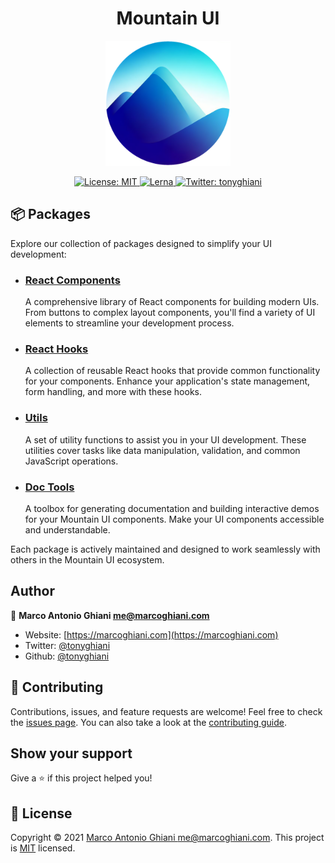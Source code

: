 <h1 align="center">Mountain UI</h1>

<p align="center">
  <a href="https://mountain-ui.com" rel="noopener" target="_blank"><img width="200" src="./assets/mnt_logo.png" alt="Mountain UI"></a>
</p>

<p align="center">
  <a href="https://github.com/tonyghiani/mountain-ui/blob/master/LICENSE" target="_blank">
    <img alt="License: MIT" src="https://img.shields.io/badge/License-MIT-blue.svg?style=for-the-badge" />
  </a>
  <a href="https://lerna.js.org/" target="_blank">
    <img alt="Lerna" src="https://img.shields.io/badge/maintained%20with-lerna-cc00ff.svg?style=for-the-badge" />
  </a>
  <a href="https://twitter.com/tonyghiani" target="_blank">
    <img alt="Twitter: tonyghiani" src="https://img.shields.io/twitter/follow/tonyghiani.svg?style=for-the-badge" />
  </a>
</p>

## 📦 Packages

Explore our collection of packages designed to simplify your UI development:

- ### [React Components](https://github.com/mountain-ui/mountain-ui/tree/master/packages/react-components)

  A comprehensive library of React components for building modern UIs. From buttons to complex layout components, you'll find a variety of UI elements to streamline your development process.

- ### [React Hooks](https://github.com/mountain-ui/mountain-ui/tree/master/packages/react-hooks)

  A collection of reusable React hooks that provide common functionality for your components. Enhance your application's state management, form handling, and more with these hooks.

- ### [Utils](https://github.com/mountain-ui/mountain-ui/tree/master/packages/utils)

  A set of utility functions to assist you in your UI development. These utilities cover tasks like data manipulation, validation, and common JavaScript operations.

- ### [Doc Tools](https://github.com/mountain-ui/mountain-ui/tree/master/packages/doc-tools)

  A toolbox for generating documentation and building interactive demos for your Mountain UI components. Make your UI components accessible and understandable.

Each package is actively maintained and designed to work seamlessly with others in the Mountain UI ecosystem.

## Author

👤 **Marco Antonio Ghiani <me@marcoghiani.com>**

- Website: [https://marcoghiani.com](https://marcoghiani.com)
- Twitter: [@tonyghiani](https://twitter.com/tonyghiani)
- Github: [@tonyghiani](https://github.com/tonyghiani)

## 🤝 Contributing

Contributions, issues, and feature requests are welcome! Feel free to check the [issues page](https://github.com/tonyghiani/mountain-ui/issues). You can also take a look at the [contributing guide](https://github.com/tonyghiani/mountain-ui/blob/master/CONTRIBUTING.md).

## Show your support

Give a ⭐️ if this project helped you!

## 📝 License

Copyright © 2021 [Marco Antonio Ghiani <me@marcoghiani.com>](https://github.com/tonyghiani). This project is [MIT](https://github.com/tonyghiani/mountain-ui/blob/master/LICENSE) licensed.

